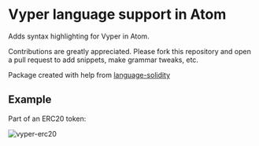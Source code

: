 # Vyper language support in Atom

Adds syntax highlighting for Vyper in Atom.

Contributions are greatly appreciated. Please fork this repository and open a pull request to add snippets, make grammar tweaks, etc.

Package created with help from [language-solidity](https://github.com/jesseweed/language-solidity)

## Example

Part of an ERC20 token:

![vyper-erc20](https://user-images.githubusercontent.com/9441295/44554513-17fdd480-a6e6-11e8-9d0c-8f9527408fc9.png)
